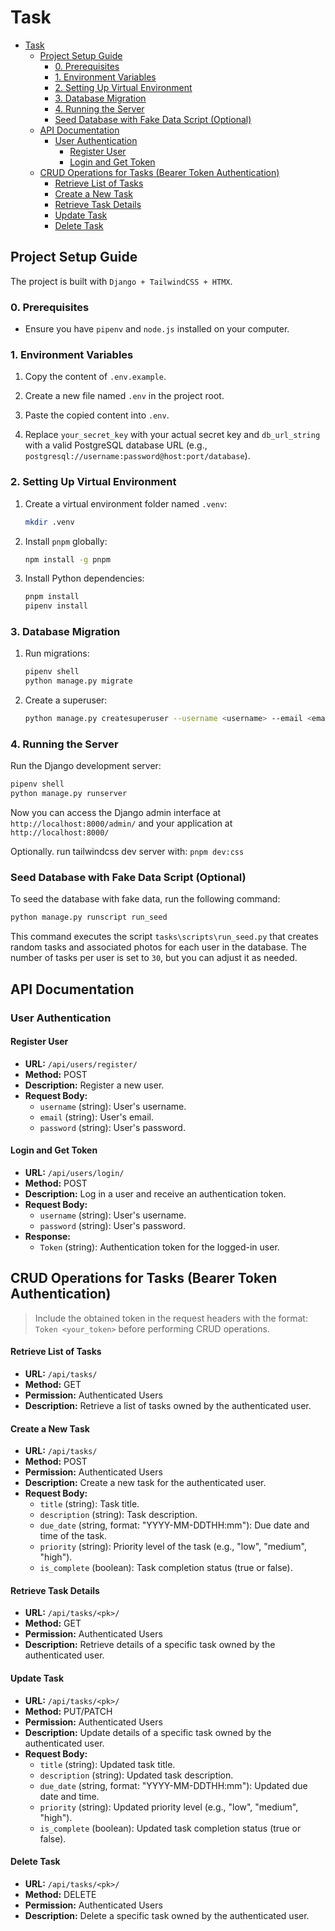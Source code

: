 # Task

- [Task](#task)
  - [Project Setup Guide](#project-setup-guide)
    - [0. Prerequisites](#0-prerequisites)
    - [1. Environment Variables](#1-environment-variables)
    - [2. Setting Up Virtual Environment](#2-setting-up-virtual-environment)
    - [3. Database Migration](#3-database-migration)
    - [4. Running the Server](#4-running-the-server)
    - [Seed Database with Fake Data Script (Optional)](#seed-database-with-fake-data-script-optional)
  - [API Documentation](#api-documentation)
    - [User Authentication](#user-authentication)
      - [Register User](#register-user)
      - [Login and Get Token](#login-and-get-token)
  - [CRUD Operations for Tasks (Bearer Token Authentication)](#crud-operations-for-tasks-bearer-token-authentication-1)
      - [Retrieve List of Tasks](#retrieve-list-of-tasks)
      - [Create a New Task](#create-a-new-task)
      - [Retrieve Task Details](#retrieve-task-details)
      - [Update Task](#update-task)
      - [Delete Task](#delete-task)

## Project Setup Guide

The project is built with `Django + TailwindCSS + HTMX`.

### 0. Prerequisites
- Ensure you have `pipenv` and `node.js` installed on your computer.

### 1. Environment Variables
1. Copy the content of `.env.example`.

2. Create a new file named `.env` in the project root.

3. Paste the copied content into `.env`.

4. Replace `your_secret_key` with your actual secret key and `db_url_string` with a valid PostgreSQL database URL (e.g., `postgresql://username:password@host:port/database`).

### 2. Setting Up Virtual Environment
1. Create a virtual environment folder named `.venv`:
    ```bash
    mkdir .venv
    ```

2. Install `pnpm` globally:
    ```bash
    npm install -g pnpm
    ```

3. Install Python dependencies:
    ```bash
    pnpm install
    pipenv install
    ```

### 3. Database Migration

1. Run migrations:
    ```bash
    pipenv shell
    python manage.py migrate
    ```

2. Create a superuser:
    ```bash
    python manage.py createsuperuser --username <username> --email <email>
    ```

### 4. Running the Server

Run the Django development server:
```bash
pipenv shell
python manage.py runserver
```

Now you can access the Django admin interface at `http://localhost:8000/admin/` and your application at `http://localhost:8000/`

Optionally. run tailwindcss dev server with: `pnpm dev:css`


### Seed Database with Fake Data Script (Optional)

To seed the database with fake data, run the following command:

```bash
python manage.py runscript run_seed
```

This command executes the script `tasks\scripts\run_seed.py`  that creates random tasks and associated photos for each user in the database. The number of tasks per user is set to `30`, but you can adjust it as needed.


## API Documentation

### User Authentication

#### Register User
- **URL:** `/api/users/register/`
- **Method:** POST
- **Description:** Register a new user.
- **Request Body:**
  - `username` (string): User's username.
  - `email` (string): User's email.
  - `password` (string): User's password.

#### Login and Get Token
- **URL:** `/api/users/login/`
- **Method:** POST
- **Description:** Log in a user and receive an authentication token.
- **Request Body:**
  - `username` (string): User's username.
  - `password` (string): User's password.
- **Response:**
  - `Token` (string): Authentication token for the logged-in user.

## CRUD Operations for Tasks (Bearer Token Authentication)

> Include the obtained token in the request headers with the format: `Token <your_token>` before performing CRUD operations.

#### Retrieve List of Tasks
- **URL:** `/api/tasks/`
- **Method:** GET
- **Permission:** Authenticated Users
- **Description:** Retrieve a list of tasks owned by the authenticated user.

#### Create a New Task
- **URL:** `/api/tasks/`
- **Method:** POST
- **Permission:** Authenticated Users
- **Description:** Create a new task for the authenticated user.
- **Request Body:**
  - `title` (string): Task title.
  - `description` (string): Task description.
  - `due_date` (string, format: "YYYY-MM-DDTHH:mm"): Due date and time of the task.
  - `priority` (string): Priority level of the task (e.g., "low", "medium", "high").
  - `is_complete` (boolean): Task completion status (true or false).

#### Retrieve Task Details
- **URL:** `/api/tasks/<pk>/`
- **Method:** GET
- **Permission:** Authenticated Users
- **Description:** Retrieve details of a specific task owned by the authenticated user.

#### Update Task
- **URL:** `/api/tasks/<pk>/`
- **Method:** PUT/PATCH
- **Permission:** Authenticated Users
- **Description:** Update details of a specific task owned by the authenticated user.
- **Request Body:**
  - `title` (string): Updated task title.
  - `description` (string): Updated task description.
  - `due_date` (string, format: "YYYY-MM-DDTHH:mm"): Updated due date and time.
  - `priority` (string): Updated priority level (e.g., "low", "medium", "high").
  - `is_complete` (boolean): Updated task completion status (true or false).

#### Delete Task
- **URL:** `/api/tasks/<pk>/`
- **Method:** DELETE
- **Permission:** Authenticated Users
- **Description:** Delete a specific task owned by the authenticated user.

